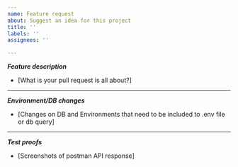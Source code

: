 ```yaml
---
name: Feature request
about: Suggest an idea for this project
title: ''
labels: ''
assignees: ''

---
```


***Feature description***
- [What is your pull request is all about?]
---

***Environment/DB changes***
- [Changes on DB and Environments that need to be included to .env file or db query]

---

***Test proofs***
- [Screenshots of postman API response]
